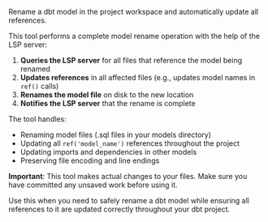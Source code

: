 Rename a dbt model in the project workspace and automatically update all references.

This tool performs a complete model rename operation with the help of the LSP server:

1. **Queries the LSP server** for all files that reference the model being renamed
2. **Updates references** in all affected files (e.g., updates model names in `ref()` calls)
3. **Renames the model file** on disk to the new location
4. **Notifies the LSP server** that the rename is complete

The tool handles:
- Renaming model files (.sql files in your models directory)
- Updating all `ref('model_name')` references throughout the project
- Updating imports and dependencies in other models
- Preserving file encoding and line endings

**Important**: This tool makes actual changes to your files. Make sure you have committed any unsaved work before using it.

Use this when you need to safely rename a dbt model while ensuring all references to it are updated correctly throughout your dbt project.

